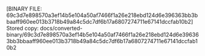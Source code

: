 [BINARY FILE: 69c3d7e898570a3ef14b5e104a50af7466f1a26e218ebd124d6e396363bb3bbaaff960ee013b3718b49a84c5dc7df6b17a6807274711e67141dccfab10b2]
Stored copy: docs/converted-binary/69c3d7e898570a3ef14b5e104a50af7466f1a26e218ebd124d6e396363bb3bbaaff960ee013b3718b49a84c5dc7df6b17a6807274711e67141dccfab10b2
